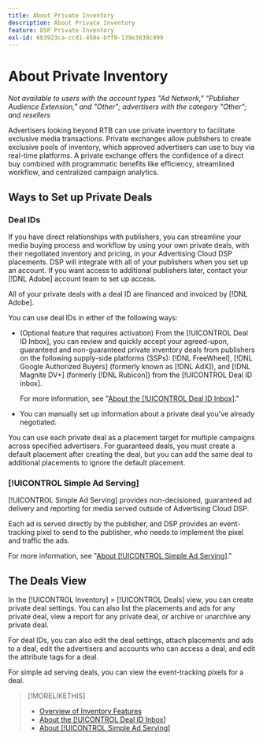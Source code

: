 ```yaml
---
title: About Private Inventory
description: About Private Inventory
feature: DSP Private Inventory
exl-id: 6b3923ca-ccd1-450e-bff0-139e3838c999
---
```

# About Private Inventory

*Not available to users with the account types "Ad Network," "Publisher Audience Extension," and "Other"; advertisers with the category "Other"; and resellers*

Advertisers looking beyond RTB can use private inventory to facilitate exclusive media transactions. Private exchanges allow publishers to create exclusive pools of inventory, which approved advertisers can use to buy via real-time platforms. A private exchange offers the confidence of a direct buy combined with programmatic benefits like efficiency, streamlined workflow, and centralized campaign analytics.

## Ways to Set up Private Deals

### Deal IDs

If you have direct relationships with publishers, you can streamline your media buying process and workflow by using your own private deals, with their negotiated inventory and pricing, in your Advertising Cloud DSP placements. DSP will integrate with all of your publishers when you set up an account. If you want access to additional publishers later, contact your [!DNL Adobe] account team to set up access. <!-- + sentence from Ramey? (no longer here) about how we certify the publishers -->

All of your private deals with a deal ID are financed and invoiced by [!DNL Adobe].

You can use deal IDs in either of the following ways:

* (Optional feature that requires activation) From the [!UICONTROL Deal ID Inbox], you can review and quickly accept your agreed-upon, guaranteed and non-guaranteed private inventory deals from publishers on the following supply-side platforms (SSPs): [!DNL FreeWheel], [!DNL Google Authorized Buyers] (formerly known as [!DNL AdX]), and [!DNL Magnite DV+] (formerly [!DNL Rubicon]) from the [!UICONTROL Deal ID inbox].

    For more information, see "[About the [!UICONTROL Deal ID Inbox]](deal-id-inbox-about.md)."

* You can manually set up information about a private deal you've already negotiated. 

You can use each private deal as a placement target for multiple campaigns across specified advertisers. For guaranteed deals, you must create a default placement after creating the deal, but you can add the same deal to additional placements to ignore the default placement.

### [!UICONTROL Simple Ad Serving]

[!UICONTROL Simple Ad Serving] provides non-decisioned, guaranteed ad delivery and reporting for media served outside of Advertising Cloud DSP.

Each ad is served directly by the publisher, and DSP provides an event-tracking pixel to send to the publisher, who needs to implement the pixel and traffic the ads.

For more information, see "[About [!UICONTROL Simple Ad Serving]](simple-deal-about.md)."

## The Deals View

In the [!UICONTROL Inventory] > [!UICONTROL Deals] view, you can create private deal settings. You can also list the placements and ads for any private deal, view a report for any private deal, or archive or unarchive any private deal.

For deal IDs, you can also edit the deal settings, attach placements and ads to a deal, edit the advertisers and accounts who can access a deal, and edit the attribute tags for a deal.

For simple ad serving deals, you can view the event-tracking pixels for a deal.

>[!MORELIKETHIS]
>
>* [Overview of Inventory Features](/help/dsp/inventory/inventory-overview.md)
>* [About the [!UICONTROL Deal ID Inbox]](/help/dsp/inventory/deal-id-inbox-about.md)
>* [About [!UICONTROL Simple Ad Serving]](simple-deal-about.md)
